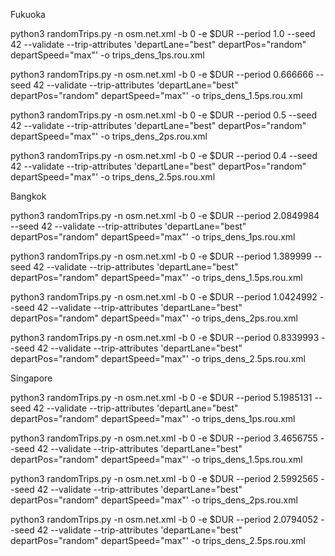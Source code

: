 Fukuoka

python3 randomTrips.py -n osm.net.xml -b 0 -e $DUR \--period 1.0 --seed 42 --validate \--trip-attributes 'departLane="best" departPos="random" departSpeed="max"' \-o trips_dens_1ps.rou.xml

python3 randomTrips.py -n osm.net.xml -b 0 -e $DUR \--period 0.666666 --seed 42 --validate \--trip-attributes 'departLane="best" departPos="random" departSpeed="max"' \-o trips_dens_1.5ps.rou.xml

python3 randomTrips.py -n osm.net.xml -b 0 -e $DUR \--period 0.5 --seed 42 --validate \--trip-attributes 'departLane="best" departPos="random" departSpeed="max"' \-o trips_dens_2ps.rou.xml

python3 randomTrips.py -n osm.net.xml -b 0 -e $DUR \--period 0.4 --seed 42 --validate \--trip-attributes 'departLane="best" departPos="random" departSpeed="max"' \-o trips_dens_2.5ps.rou.xml

Bangkok

python3 randomTrips.py -n osm.net.xml -b 0 -e $DUR \--period 2.0849984 --seed 42 --validate \--trip-attributes 'departLane="best" departPos="random" departSpeed="max"' \-o trips_dens_1ps.rou.xml

python3 randomTrips.py -n osm.net.xml -b 0 -e $DUR \--period 1.389999 --seed 42 --validate \--trip-attributes 'departLane="best" departPos="random" departSpeed="max"' \-o trips_dens_1.5ps.rou.xml

python3 randomTrips.py -n osm.net.xml -b 0 -e $DUR \--period 1.0424992 --seed 42 --validate \--trip-attributes 'departLane="best" departPos="random" departSpeed="max"' \-o trips_dens_2ps.rou.xml

python3 randomTrips.py -n osm.net.xml -b 0 -e $DUR \--period 0.8339993 --seed 42 --validate \--trip-attributes 'departLane="best" departPos="random" departSpeed="max"' \-o trips_dens_2.5ps.rou.xml

Singapore

python3 randomTrips.py -n osm.net.xml -b 0 -e $DUR \--period 5.1985131 --seed 42 --validate \--trip-attributes 'departLane="best" departPos="random" departSpeed="max"' \-o trips_dens_1ps.rou.xml

python3 randomTrips.py -n osm.net.xml -b 0 -e $DUR \--period 3.4656755 --seed 42 --validate \--trip-attributes 'departLane="best" departPos="random" departSpeed="max"' \-o trips_dens_1.5ps.rou.xml

python3 randomTrips.py -n osm.net.xml -b 0 -e $DUR \--period 2.5992565 --seed 42 --validate \--trip-attributes 'departLane="best" departPos="random" departSpeed="max"' \-o trips_dens_2ps.rou.xml

python3 randomTrips.py -n osm.net.xml -b 0 -e $DUR \--period 2.0794052 --seed 42 --validate \--trip-attributes 'departLane="best" departPos="random" departSpeed="max"' \-o trips_dens_2.5ps.rou.xml

